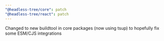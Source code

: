 ```yaml
---
"@headless-tree/core": patch
"@headless-tree/react": patch
---
```


Changed to new buildtool in core packages (now using tsup) to hopefully fix some ESM/CJS integrations

